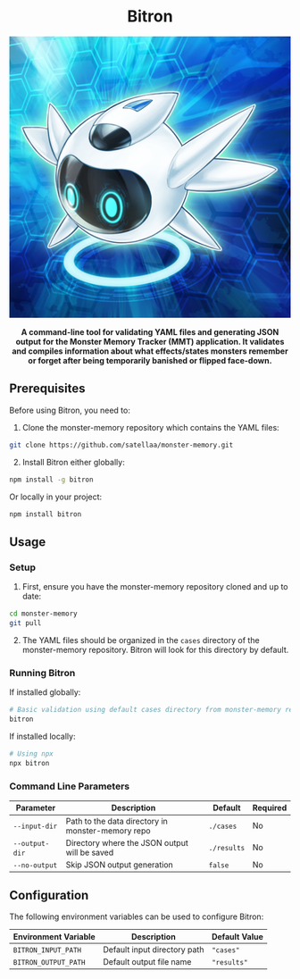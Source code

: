<h1 align="center">Bitron</h1>
<p align="center">
  <img src="/assets/Bitron-artwork.png" />
</p>
<p align="center">
  <strong>A command-line tool for validating YAML files and generating JSON output for the Monster Memory Tracker (MMT) application. It validates and compiles information about what effects/states monsters remember or forget after being temporarily banished or flipped face-down.</strong>
</p>

## Prerequisites

Before using Bitron, you need to:

1. Clone the monster-memory repository which contains the YAML files:
```bash
git clone https://github.com/satellaa/monster-memory.git
```

2. Install Bitron either globally:
```bash
npm install -g bitron
```

Or locally in your project:
```bash
npm install bitron
```

## Usage

### Setup

1. First, ensure you have the monster-memory repository cloned and up to date:
```bash
cd monster-memory
git pull
```

2. The YAML files should be organized in the `cases` directory of the monster-memory repository. Bitron will look for this directory by default.

### Running Bitron

If installed globally:
```bash
# Basic validation using default cases directory from monster-memory repo
bitron
```

If installed locally:
```bash
# Using npx
npx bitron
```

### Command Line Parameters

| Parameter | Description | Default | Required |
|-----------|-------------|---------|----------|
| `--input-dir` | Path to the data directory in monster-memory repo | `./cases` | No |
| `--output-dir` | Directory where the JSON output will be saved | `./results` | No |
| `--no-output` | Skip JSON output generation | `false` | No |

## Configuration

The following environment variables can be used to configure Bitron:

| Environment Variable | Description | Default Value |
|---------------------|-------------|---------------|
| `BITRON_INPUT_PATH` | Default input directory path | `"cases"` |
| `BITRON_OUTPUT_PATH` | Default output file name | `"results"` |
